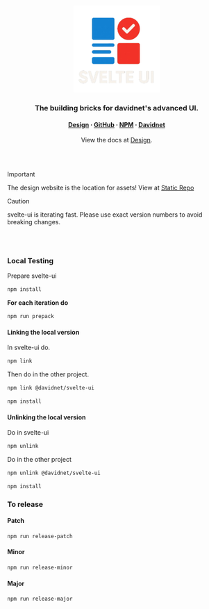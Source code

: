 <p align="center">
  <img src="meta/svelte-ui-full.png" alt="svelte-ui Logo" width="200px" />
</p>

<h3 align="center">The building bricks for davidnet's advanced UI.</h3>
<h4 align="center">
  <a href="https://design.davidnet.net">Design</a> ·
  <a href="https://github.com/davidnet-net/svelte-ui">GitHub</a> ·
  <a href="https://npmjs.com/@davidnet/svelte-ui">NPM</a> ·
  <a href="https://davidnet.net">Davidnet</a>
</h4>

<p align="center">
  View the docs at <a href="https://design.davidnet.net">Design</a>.
</p>

<br>
<br>


> [!IMPORTANT]
> The design website is the location for assets!
>View at <a href="https://github.com/davidnet-net/design/tree/main/static/Assets">Static Repo</a>

> [!CAUTION]
> svelte-ui is iterating fast.
> Please use exact version numbers to avoid breaking changes.

<br>
<br>

<h3>Local Testing</h3>

Prepare svelte-ui
```bash
npm install
```

**For each iteration do**

```bash
npm run prepack
```

<h4>Linking the local version</h4>

In svelte-ui do.

```bash
npm link
```
Then do in the other project.
```bash
npm link @davidnet/svelte-ui
```

```bash
npm install
```

<h4>Unlinking the local version</h4>

Do in svelte-ui
```bash
npm unlink
```

Do in the other project
```bash
npm unlink @davidnet/svelte-ui
```

```bash
npm install
```

<h3>To release</h3>

<h4>Patch</h4>

```bash
npm run release-patch
```

<h4>Minor</h4>

```bash
npm run release-minor
```

<h4>Major</h4>

```bash
npm run release-major
```